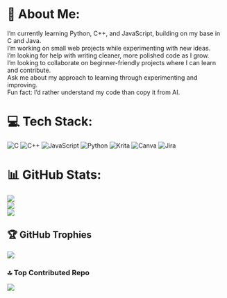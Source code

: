 # 💫 About Me:
I’m currently learning Python, C++, and JavaScript, building on my base in C and Java.<br>I’m working on small web projects while experimenting with new ideas.<br>I’m looking for help with writing cleaner, more polished code as I grow.<br>I’m looking to collaborate on beginner-friendly projects where I can learn and contribute.<br>Ask me about my approach to learning through experimenting and improving.<br>Fun fact: I’d rather understand my code than copy it from AI.


# 💻 Tech Stack:
![C](https://img.shields.io/badge/c-%2300599C.svg?style=for-the-badge&logo=c&logoColor=white) ![C++](https://img.shields.io/badge/c++-%2300599C.svg?style=for-the-badge&logo=c%2B%2B&logoColor=white) ![JavaScript](https://img.shields.io/badge/javascript-%23323330.svg?style=for-the-badge&logo=javascript&logoColor=%23F7DF1E) ![Python](https://img.shields.io/badge/python-3670A0?style=for-the-badge&logo=python&logoColor=ffdd54) ![Krita](https://img.shields.io/badge/Krita-203759?style=for-the-badge&logo=krita&logoColor=EEF37B) ![Canva](https://img.shields.io/badge/Canva-%2300C4CC.svg?style=for-the-badge&logo=Canva&logoColor=white) ![Jira](https://img.shields.io/badge/jira-%230A0FFF.svg?style=for-the-badge&logo=jira&logoColor=white)
# 📊 GitHub Stats:
![](https://github-readme-stats.vercel.app/api?username=jackstevebruce&theme=dark&hide_border=false&include_all_commits=false&count_private=false)<br/>
![](https://nirzak-streak-stats.vercel.app/?user=jackstevebruce&theme=dark&hide_border=false)<br/>
![](https://github-readme-stats.vercel.app/api/top-langs/?username=jackstevebruce&theme=dark&hide_border=false&include_all_commits=false&count_private=false&layout=compact)

## 🏆 GitHub Trophies
![](https://github-profile-trophy.vercel.app/?username=jackstevebruce&theme=radical&no-frame=false&no-bg=true&margin-w=4)

### 🔝 Top Contributed Repo
![](https://github-contributor-stats.vercel.app/api?username=jackstevebruce&limit=5&theme=dark&combine_all_yearly_contributions=true)

<!-- Proudly created with GPRM ( https://gprm.itsvg.in ) -->
